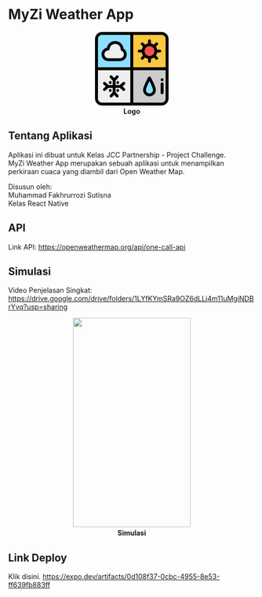 # MyZi Weather App
<p align="center">
  <img src="https://github.com/mfakhru/my-weather-app/blob/master/src/img/weather.png" width="150" height="150">
  <br>
  <b>Logo</b>
</p>

## Tentang Aplikasi
Aplikasi ini dibuat untuk Kelas JCC Partnership - Project Challenge.   
MyZi Weather App merupakan sebuah aplikasi untuk menampilkan perkiraan cuaca yang diambil dari Open Weather Map.  
   
Disusun oleh:   
Muhammad Fakhrurrozi Sutisna   
Kelas React Native

## API
Link API: https://openweathermap.org/api/one-call-api

## Simulasi
Video Penjelasan Singkat: https://drive.google.com/drive/folders/1LYfKYmSRa9OZ6dLLi4m11uMgiNDBrYvq?usp=sharing
<p align="center">
  <img src="https://github.com/mfakhru/my-weather-app/blob/master/output app/simulasi.gif" width="240" height="427">
  <br>
  <b>Simulasi</b>
</p>

## Link Deploy
Klik disini. https://expo.dev/artifacts/0d108f37-0cbc-4955-8e53-ff639fb883ff
